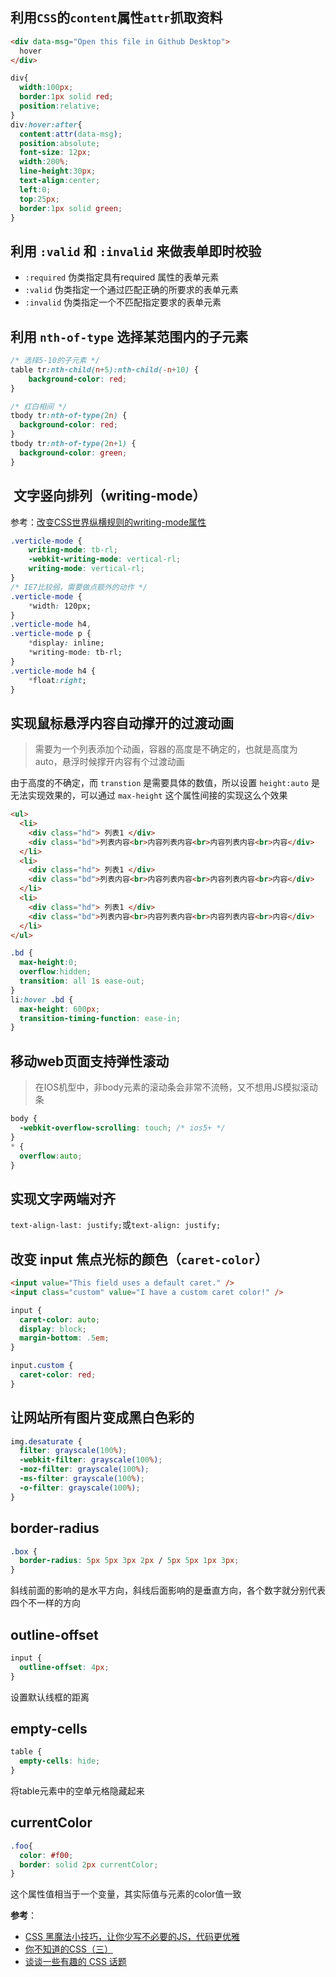 ## 利用`CSS`的`content`属性`attr`抓取资料

```html
<div data-msg="Open this file in Github Desktop">  
  hover
</div>
```

```css
div{
  width:100px;
  border:1px solid red;  
  position:relative;
}
div:hover:after{
  content:attr(data-msg);
  position:absolute;
  font-size: 12px;
  width:200%;
  line-height:30px;
  text-align:center;
  left:0;
  top:25px;
  border:1px solid green;
}
```

## 利用 `:valid` 和 `:invalid` 来做表单即时校验
- `:required` 伪类指定具有required 属性的表单元素
- `:valid` 伪类指定一个通过匹配正确的所要求的表单元素
- `:invalid` 伪类指定一个不匹配指定要求的表单元素

## 利用 `nth-of-type` 选择某范围内的子元素

```css
/* 选择5-10的子元素 */
table tr:nth-child(n+5):nth-child(-n+10) {
    background-color: red;
}

/* 红白相间 */
tbody tr:nth-of-type(2n) {  
  background-color: red;
}
tbody tr:nth-of-type(2n+1) {
  background-color: green;
}
```

##  文字竖向排列（writing-mode）
参考：[改变CSS世界纵横规则的writing-mode属性](http://www.zhangxinxu.com/wordpress/2016/04/css-writing-mode/)
```css
.verticle-mode {
    writing-mode: tb-rl;
    -webkit-writing-mode: vertical-rl;      
    writing-mode: vertical-rl;
}
/* IE7比较弱，需要做点额外的动作 */
.verticle-mode {
    *width: 120px;
}
.verticle-mode h4,
.verticle-mode p {
    *display: inline;
    *writing-mode: tb-rl;
}
.verticle-mode h4 {
    *float:right;
}
```

## 实现鼠标悬浮内容自动撑开的过渡动画
> 需要为一个列表添加个动画，容器的高度是不确定的，也就是高度为 auto，悬浮时候撑开内容有个过渡动画

由于高度的不确定，而 `transtion` 是需要具体的数值，所以设置 `height:auto` 是无法实现效果的，可以通过 `max-height` 这个属性间接的实现这么个效果

```html
<ul>
  <li>
    <div class="hd"> 列表1 </div>
    <div class="bd">列表内容<br>内容列表内容<br>内容列表内容<br>内容</div>
  </li>
  <li>
    <div class="hd"> 列表1 </div>
    <div class="bd">列表内容<br>内容列表内容<br>内容列表内容<br>内容</div>
  </li>
  <li>
    <div class="hd"> 列表1 </div>
    <div class="bd">列表内容<br>内容列表内容<br>内容列表内容<br>内容</div>
  </li>
</ul>
```

```css
.bd {
  max-height:0;
  overflow:hidden;
  transition: all 1s ease-out;
}
li:hover .bd {
  max-height: 600px;
  transition-timing-function: ease-in;
}
```

## 移动web页面支持弹性滚动
> 在IOS机型中，非body元素的滚动条会非常不流畅，又不想用JS模拟滚动条

```css
body {
  -webkit-overflow-scrolling: touch; /* ios5+ */
}
* {
  overflow:auto;
}
```

## 实现文字两端对齐
`text-align-last: justify;`或`text-align: justify;`

## 改变 input 焦点光标的颜色（`caret-color`）

```html
<input value="This field uses a default caret." />
<input class="custom" value="I have a custom caret color!" />
```

```css
input {
  caret-color: auto;
  display: block;
  margin-bottom: .5em;
}

input.custom {
  caret-color: red;
}
```

## 让网站所有图片变成黑白色彩的

```css
img.desaturate {
  filter: grayscale(100%);
  -webkit-filter: grayscale(100%);
  -moz-filter: grayscale(100%);
  -ms-filter: grayscale(100%);
  -o-filter: grayscale(100%);
}
```

## border-radius

```css
.box {
  border-radius: 5px 5px 3px 2px / 5px 5px 1px 3px;
}
```
斜线前面的影响的是水平方向，斜线后面影响的是垂直方向，各个数字就分别代表四个不一样的方向

## outline-offset

```css
input {
  outline-offset: 4px;
}
```
设置默认线框的距离

## empty-cells

```css
table {
  empty-cells: hide;
}
```
将table元素中的空单元格隐藏起来

## currentColor

```css
.foo{
  color: #f00;
  border: solid 2px currentColor;
}
```
这个属性值相当于一个变量，其实际值与元素的color值一致


**参考**：
- [CSS 黑魔法小技巧，让你少写不必要的JS，代码更优雅](https://github.com/jawil/blog/issues/29)
- [你不知道的CSS（三）](https://segmentfault.com/a/1190000011194809)
- [谈谈一些有趣的 CSS 话题](https://github.com/chokcoco/iCSS)
